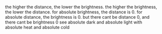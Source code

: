 the higher the distance, the lower the brightness.
the higher the brightness, the lower the distance.
for absolute brightness, the distance is 0.
for absolute distance, the brightness is 0.
but there cant be distance 0, and there cant be brightness 0
see absolute dark and absolute light with absolute heat and absolute cold